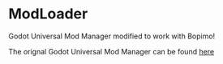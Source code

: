 # ModLoader
 Godot Universal Mod Manager modified to work with Bopimo!

The orignal Godot Universal Mod Manager can be found [here](https://github.com/KoBeWi/Godot-Universal-Mod-Manager)
